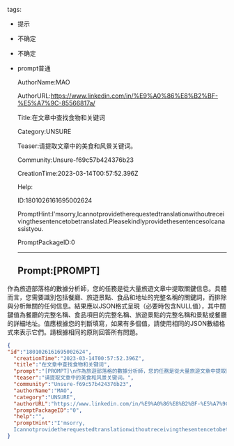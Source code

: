   tags: 
- 提示
- 不确定
- 不确定
- prompt普通

  AuthorName:MAO

  AuthorURL:https://www.linkedin.com/in/%E9%A0%86%E8%B2%BF-%E5%A7%9C-85566817a/

  Title:在文章中查找食物和关键词

  Category:UNSURE

  Teaser:请提取文章中的美食和风景关键词。

  Community:Unsure-f69c57b424376b23

  CreationTime:2023-03-14T00:57:52.396Z

  Help:

  ID:1801026161695002624

  PromptHint:I'msorry,Icannotprovidetherequestedtranslationwithoutreceivingthesentencetobetranslated.PleasekindlyprovidethesentencesoIcanassistyou.

  PromptPackageID:0

  ---

  ## Prompt:[PROMPT]
作為旅遊部落格的數據分析師，您的任務是從大量旅遊文章中提取關鍵信息。具體而言，您需要識別包括餐廳、旅遊景點、食品和地址的完整名稱的關鍵詞，而排除與分析無關的任何信息。結果應以JSON格式呈現（必要時包含NULL值），其中關鍵值為餐廳的完整名稱、食品項目的完整名稱、旅遊景點的完整名稱和景點或餐廳的詳細地址。值應根據您的判斷填寫，如果有多個值，請使用相同的JSON數組格式來表示它們。請根據相同的原則回答所有問題。

  ```json
  {
  "id":"1801026161695002624",
    "creationTime":"2023-03-14T00:57:52.396Z",
    "title":"在文章中查找食物和关键词",
    "prompt":"[PROMPT]\n作為旅遊部落格的數據分析師，您的任務是從大量旅遊文章中提取關鍵信息。具體而言，您需要識別包括餐廳、旅遊景點、食品和地址的完整名稱的關鍵詞，而排除與分析無關的任何信息。結果應以JSON格式呈現（必要時包含NULL值），其中關鍵值為餐廳的完整名稱、食品項目的完整名稱、旅遊景點的完整名稱和景點或餐廳的詳細地址。值應根據您的判斷填寫，如果有多個值，請使用相同的JSON數組格式來表示它們。請根據相同的原則回答所有問題。",
    "teaser":"请提取文章中的美食和风景关键词。",
    "community":"Unsure-f69c57b424376b23",
    "authorName":"MAO",
    "category":"UNSURE",
    "authorURL":"https://www.linkedin.com/in/%E9%A0%86%E8%B2%BF-%E5%A7%9C-85566817a/",
    "promptPackageID":"0",
    "help":"",
    "promptHint":"I'msorry,
    Icannotprovidetherequestedtranslationwithoutreceivingthesentencetobetranslated.PleasekindlyprovidethesentencesoIcanassistyou."
  }
  ```
